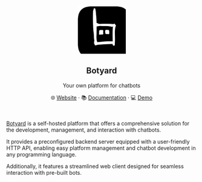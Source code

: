 <br>
<p align="center">
  <a href="https://github.com/cheatsnake/botyard">
    <img src="./docs/images/logo.svg" height="128">
  </a>
</p>

<h2 align="center">Botyard</h2>
<p align="center">Your own platform for chatbots</p>
<p align="center">🌐 <a href="https://yurace.pro/botyard">Website</a> · 📚 <a href="https://yurace.pro/botyard">Documentation</a> · 💻 <a href="#">Demo</a></p>
<br />

[Botyard](https://github.com/cheatsnake/botyard) is a self-hosted platform that offers a comprehensive solution for the development, management, and interaction with chatbots.

It provides a preconfigured backend server equipped with a user-friendly HTTP API, enabling easy platform management and chatbot development in any programming language.

Additionally, it features a streamlined web client designed for seamless interaction with pre-built bots.
